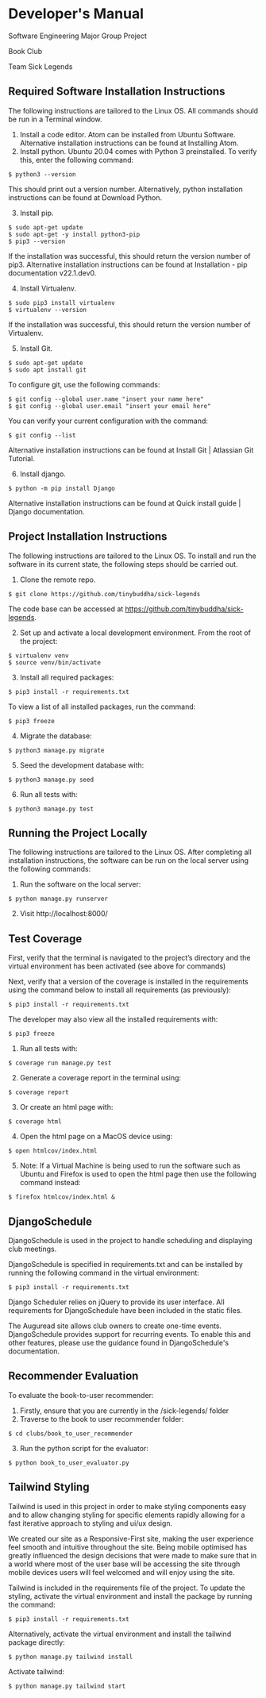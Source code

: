 # Developer's Manual
Software Engineering Major Group Project

Book Club

Team Sick Legends

## Required Software Installation Instructions  
The following instructions are tailored to the Linux OS. All commands should be run in a Terminal window.
1. Install a code editor. Atom can be installed from Ubuntu Software. Alternative installation instructions can be found at Installing Atom.
2. Install python. Ubuntu 20.04 comes with Python 3 preinstalled.
To verify this, enter the following command:
```
$ python3 --version
```

This should print out a version number.
Alternatively, python installation instructions can be found at Download Python.

3. Install pip.
```
$ sudo apt-get update
$ sudo apt-get -y install python3-pip
$ pip3 --version
```

If the installation was successful, this should return the version number of pip3.
Alternative installation instructions can be found at Installation - pip documentation v22.1.dev0.

4. Install Virtualenv.
```
$ sudo pip3 install virtualenv
$ virtualenv --version
```

If the installation was successful, this should return the version number of Virtualenv.

5. Install Git.
```
$ sudo apt-get update
$ sudo apt install git
```

To configure git, use the following commands:
```
$ git config --global user.name "insert your name here"
$ git config --global user.email "insert your email here"
```

You can verify your current configuration with the command:
```
$ git config --list
```

Alternative installation instructions can be found at Install Git | Atlassian Git Tutorial.  

6. Install django.
```
$ python -m pip install Django
```

Alternative installation instructions can be found at Quick install guide | Django documentation.  

## Project Installation Instructions
The following instructions are tailored to the Linux OS. To install and run the software in its current state, the following steps should be carried out.
1. Clone the remote repo.
```
$ git clone https://github.com/tinybuddha/sick-legends
```

The code base can be accessed at https://github.com/tinybuddha/sick-legends.

2. Set up and activate a local development environment. From the root of the project:
```
$ virtualenv venv
$ source venv/bin/activate
```

3. Install all required packages:

```
$ pip3 install -r requirements.txt
```

To view a list of all installed packages, run the command:
```
$ pip3 freeze
```

4. Migrate the database:

```
$ python3 manage.py migrate
```

5. Seed the development database with:

```
$ python3 manage.py seed
```

6. Run all tests with:
```
$ python3 manage.py test
```

## Running the Project Locally
The following instructions are tailored to the Linux OS. After completing all installation instructions, the software can be run on the local server using the following commands:
1. Run the software on the local server:
```
$ python manage.py runserver
```

2. Visit http://localhost:8000/

## Test Coverage
First, verify that the terminal is navigated to the project’s directory and the virtual environment has been activated (see above for commands)

Next, verify that a version of the coverage is installed in the requirements using the command below to install all requirements (as previously):
```
$ pip3 install -r requirements.txt
```

The developer may also view all the installed requirements with:
```
$ pip3 freeze
```

1. Run all tests with:
```
$ coverage run manage.py test
```

2. Generate a coverage report in the terminal using:
```
$ coverage report
```

3. Or create an html page with:
```
$ coverage html
```

4. Open the html page on a MacOS device using:
```
$ open htmlcov/index.html
```

5. Note: If a Virtual Machine is being used to run the software such as Ubuntu and Firefox is used to open the html page then use the following command instead:
```
$ firefox htmlcov/index.html &
```

## DjangoSchedule
DjangoSchedule is used in the project to handle scheduling and displaying club meetings.

DjangoSchedule is specified in requirements.txt and can be installed by running the following command in the virtual environment:
```
$ pip3 install -r requirements.txt
```

Django Scheduler relies on jQuery to provide its user interface.  All requirements for DjangoSchedule have been included in the static files.

The Auguread site allows club owners to create one-time events. DjangoSchedule provides support for recurring events. To enable this and other features, please use the guidance found in DjangoSchedule's documentation.

## Recommender Evaluation
To evaluate the book-to-user recommender:
1. Firstly, ensure that you are currently in the /sick-legends/ folder
2. Traverse to the book to user recommender folder:
```
$ cd clubs/book_to_user_recommender
```
3. Run the python script for the evaluator:
```
$ python book_to_user_evaluator.py
```

## Tailwind Styling
Tailwind is used in this project in order to make styling components easy and to allow changing styling for specific elements rapidly allowing for a fast iterative approach to styling and ui/ux design.

We created our site as a Responsive-First site, making the user experience feel smooth and intuitive throughout the site. Being mobile optimised has greatly influenced the design decisions that were made to make sure that in a world where most of the user base will be accessing the site through mobile devices users will feel welcomed and will enjoy using the site.

Tailwind is included in the requirements file of the project. To update the styling, activate the virtual environment and install the package by running the command:
```
$ pip3 install -r requirements.txt
```

Alternatively, activate the virtual environment and install the tailwind package directly:
```
$ python manage.py tailwind install
```


Activate tailwind:
```
$ python manage.py tailwind start
```
